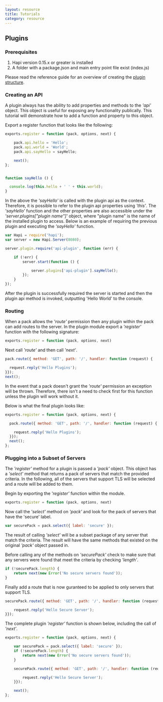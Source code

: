 ```yaml
---
layout: resource
title: Tutorials
category: resource
---
```


## Plugins

### Prerequisites

1. Hapi version 0.15.x or greater is installed
2. A folder with a package.json and main entry point file exist (index.js)

Please read the reference guide for an overview of creating the [plugin structure](docs/Reference.md#creating-a-plugin).

### Creating an API

A plugin always has the ability to add properties and methods to the _'api'_ object.  This object is useful for exposing any functionality publically.  This tutorial will demonstrate how to add a function and property to this object.

Export a register function that looks like the following:

```javascript
exports.register = function (pack, options, next) {

    pack.api.hello = 'Hello';
    pack.api.world = 'World';
    pack.api.sayHello = sayHello;

    next();
};


function sayHello () {

  console.log(this.hello + ' ' + this.world);
}
```

In the above the _'sayHello'_ is called with the plugin api as the context.  Therefore, it is possible to refer to the plugin api properties using _'this'_.  The _'sayHello'_ function and the other properties are also accessible under the _'server.plugins["plugin name"]'_ object, where "plugin name" is the name of the installed plugin to access.  Below is an example of requiring the previous plugin and executing the _'sayHello'_ function.

```javascript
var Hapi = require('hapi');
var server = new Hapi.Server(8080);

server.plugin.require('api-plugin', function (err) {

    if (!err) {
        server.start(function () {

            server.plugins['api-plugin'].sayHello();
        });
    }
});
```

After the plugin is successfully required the server is started and then the plugin api method is invoked, outputting 'Hello World' to the console.

### Routing

When a pack allows the _'route'_ permission then any plugin within the pack can add routes to the server.  In the plugin module export a _'register'_ function with the following signature:

```javascript
exports.register = function (pack, options, next)
```

Next call _'route'_ and then call _'next'_.

```javascript
pack.route({ method: 'GET', path: '/', handler: function (request) {

  request.reply('Hello Plugins');
}});
next();
```

In the event that a pack doesn't grant the _'route'_ permission an exception will be thrown.  Therefore, there isn't a need to check first for this function unless the plugin will work without it.

Below is what the final plugin looks like:

```javascript
exports.register = function (pack, options, next) {

  pack.route({ method: 'GET', path: '/', handler: function (request) {

    request.reply('Hello Plugins');
  }});
  next();
};
```

### Plugging into a Subset of Servers

The _'register'_ method for a plugin is passed a _'pack'_ object.  This object has a _'select'_ method that returns a pack of servers that match the provided criteria.  In the following, all of the servers that support TLS will be selected and a route will be added to them.

Begin by exporting the _'register'_ function within the module.

```javascript
exports.register = function (pack, options, next)
```

Now call the _'select'_ method on _'pack'_ and look for the pack of servers that have the 'secure' label.

```javascript
var securePack = pack.select({ label: 'secure' });
```

The result of calling _'select'_ will be a subset package of any server that match the criteria.  The result will have the same methods that existed on the original _'pack'_ object passed in.

Before calling any of the methods on _'securePack'_ check to make sure that any servers were found that meet the criteria by checking _'length'_.

```javascript
if (!securePack.length) {
    return next(new Error('No secure servers found'));
}
```

Finally add a route that is now guranteed to be applied to only servers that support TLS.

```javascript
securePack.route({ method: 'GET', path: '/', handler: function (request) {

    request.reply('Hello Secure Server');
}});
```

The complete plugin _'register'_ function is shown below, including the call of _'next'_.

```javascript
exports.register = function (pack, options, next) {

    var securePack = pack.select({ label: 'secure' });
    if (!securePack.length) {
        return next(new Error('No secure servers found'));
    }

    securePack.route({ method: 'GET', path: '/', handler: function (request) {

        request.reply('Hello Secure Server');
    }});

    next();
};
```